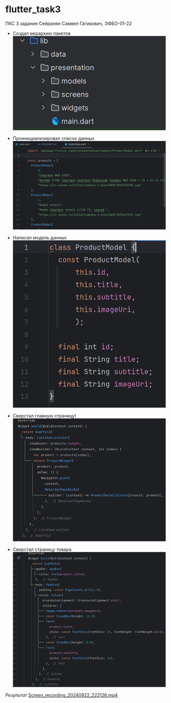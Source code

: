 # flutter_task3

ПКС 3 задание
Сейранян Самвел Гагикович, ЭФБО-01-22

- Создал иерархию пакетов
![img.png](img.png)

- Проинициализировал список данных
![img_1.png](img_1.png)

- Написал модель данных
![img_2.png](img_2.png)

- Сверстал главную страницу!
![img_7.png](img_7.png)

- Сверстал страницу товара
![img_8.png](img_8.png)

*Результат*
[Screen_recording_20240922_222126.mp4](..%2F..%2FScreen_recording_20240922_222126.mp4)